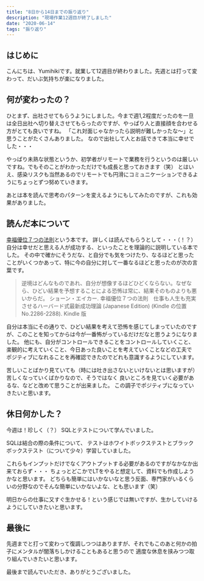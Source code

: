 ```yaml
---
title: "8日から14日までの振り返り"
description: "現場作業12週目が終了しました"
date: "2020-06-14"
tags: "振り返り"
---
```


## はじめに

こんにちは、Yumihikiです。就業して12週目が終わりました。先週とは打って変わって、だいぶ気持ちが楽になりました。

## 何が変わったの？

ひとまず、出社させてもらうようにしました。今まで週1,2程度だったのを一旦は全日出社へ切り替えさせてもらったのですが、やっぱり人と直接顔を合わせる方がとても良いですね。
「これ対面じゃなかったら説明が難しかったな〜」と思うことがたくさんありました。
なので出社して人とお話できて本当に幸せでした・・・

やっぱり未熟な状態というか、初学者がリモートで業務を行うというのは厳しいですね。でもそのことがわかっただけでも成長と思っておきます（笑）
とはいえ、感染リスクも当然あるのでリモートでも円滑にコミュニケーションできるようにちょっとずつ努めていきます。

あとは本を読んで思考のパターンを変えるようにもしてみたのですが、これも効果がありました。

## 読んだ本について

[幸福優位７つの法則](https://www.amazon.co.jp/dp/B07M8L2MB1/ref=dp-kindle-redirect?_encoding=UTF8&btkr=1)という本です。
詳しくは読んでもらうとして・・・（！？）
自分は幸せだと思える人が成功する、といったことを理論的に説明している本でした。
その中で確かにそうだな、と自分でも気をつけたり、なるほどと思ったことがいくつかあって、特に今の自分に対して一番なるほどと思ったのが次の言葉です。

> 逆境はどんなものであれ、自分が想像するほどひどくならない。なぜなら、ひどい結果を予想することによる恐怖は常に、結果そのものよりも悪いからだ。
> ショーン・エイカー. 幸福優位７つの法則　仕事も人生も充実させるハーバード式最新成功理論 (Japanese Edition) (Kindle の位置No.2286-2288). Kindle 版

自分は本当にその通りで、ひどい結果を考えて恐怖を感じてしまっていたのですが、このことを知ってからは今が一番怖がっているだけだなと思うようになりました。
他にも、自分がコントロールできることをコントロールしていくこと、楽観的に考えていくこと、今日あった良いことを考えていくことなどの工夫で
ポジティブになれることを再確認できたのでどれも意識するようにしています。

苦しいことばかり見ていても（時には吐き出さないといけないとは思いますが）苦しくなっていくばかりなので、そうではなく
良いところを見ていく必要があるな、などと改めて思うことが出来ました。
この調子でポジティブになっていきたいと思います。

## 休日何かした？

今週は！珍しく（？）
SQLとテストについて学んでいました。

SQLは結合の際の条件について、
テストはホワイトボックステストとブラックボックステスト（について少々）学習していました。

これらもインプットだけでなくアウトプットする必要があるのですがなかなか出来ておらず・・・
ちょっとどこかでLTをやると想定して、資料でも作成しようかなと思います。
どちらも簡単にはいかないなと思う反面、専門家がいるくらいの分野なのでそんな簡単にいかないよな、とも思います（笑）

明日からの仕事に又すぐ生かせる！という感じでは無いですが、生かしていけるようにしていきたいと思います。

## 最後に

先週までと打って変わって復調しつつはありますが、それでもこのあと何かの拍子にメンタルが闇落ちしかけることもあると思うので
適度な休息を挟みつつ取り組んでいきたいと思います。

最後まで読んでいただき、ありがとうございました。
